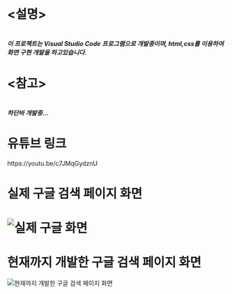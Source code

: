 
<h1><설명><h1>
<h5>이 프로젝트는 Visual Studio Code 프로그램으로 개발중이며, html,css를 이용하여 화면 구현 개발을 하고있습니다.<h5>

<h1><참고><h1>
<h5>하단바 개발중...<h5>


<h1>유튜브 링크</h1>
  https://youtu.be/c7JMqGydznU
  
 
  <h1>실제 구글 검색 페이지 화면<h1>
 
  
  ![실제 구글 화면](https://user-images.githubusercontent.com/95086690/161415756-41a1cb2d-8c39-43a3-822a-da755702cd30.png)

  
 <h1>현재까지 개발한 구글 검색 페이지 화면</h1>
    
  
![현재까지 개발한 구글 검색 페이지 화면](https://user-images.githubusercontent.com/95086690/161416043-b9d738ac-f43d-45a8-bb4b-ba59ff68935a.png)

